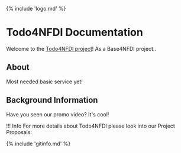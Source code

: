 {% include 'logo.md' %}

# Todo4NFDI Documentation 

Welcome to the [Todo4NFDI project](https://base4nfdi.de/projects/todo4nfdi)! As a Base4NFDI project..

## About

Most needed basic service yet!

## Background Information

Have you seen our promo video? It's cool!

!!! Info
    For more details about Todo4NFDI please look into our Project Proposals:

{% include 'gitinfo.md' %}
